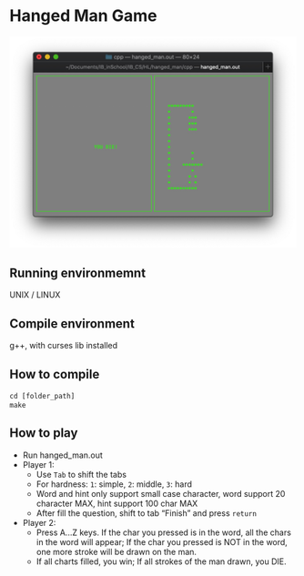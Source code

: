 # Hanged Man Game

![](https://github.com/EricEricEricJin/Hanged-Man-Game/blob/master/hm_screenshot.jpg)

## Running environmemnt
UNIX / LINUX

## Compile environment
g++, with curses lib installed

## How to compile
```
cd [folder_path]
make
```

## How to play
- Run hanged_man.out
- Player 1:
  - Use `Tab` to shift the tabs
  - For hardness: `1`: simple, `2`: middle, `3`: hard
  - Word and hint only support small case character, word support 20 character MAX, hint support 100 char MAX 
  - After fill the question, shift to tab “Finish” and press `return`
- Player 2:
  - Press A...Z keys. If the char you pressed is in the word, all the chars in the word will appear; If the char you pressed is NOT in the word, one more stroke will be drawn on the man.
  - If all charts filled, you win; If all strokes of the man drawn, you DIE.
